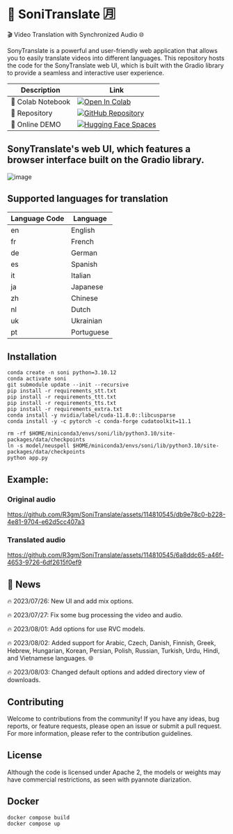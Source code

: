 # 🎥 SoniTranslate 🈷️

🎬 Video Translation with Synchronized Audio 🌐

SonyTranslate is a powerful and user-friendly web application that allows you to easily translate videos into different languages. This repository hosts the code for the SonyTranslate web UI, which is built with the Gradio library to provide a seamless and interactive user experience.

| Description       | Link                                                                                                                                                                                  |
| ----------------- | ------------------------------------------------------------------------------------------------------------------------------------------------------------------------------------- |
| 📙 Colab Notebook | [![Open In Colab](https://colab.research.google.com/assets/colab-badge.svg)](https://colab.research.google.com/github/R3gm/SoniTranslate/blob/main/SoniTranslate_Colab.ipynb)         |
| 🎉 Repository     | [![GitHub Repository](https://img.shields.io/badge/GitHub-Repository-black?style=flat-square&logo=github)](https://github.com/R3gm/SoniTranslate/)                                    |
| 🚀 Online DEMO    | [![Hugging Face Spaces](https://img.shields.io/badge/%F0%9F%A4%97%20Hugging%20Face-Spaces-blue)](https://huggingface.co/spaces/r3gm/SoniTranslate_translate_audio_of_a_video_content) |

## SonyTranslate's web UI, which features a browser interface built on the Gradio library.

![image](https://github.com/R3gm/SoniTranslate/assets/114810545/53800b08-3a18-4f8a-be15-8710dc9102ec)

## Supported languages for translation

| Language Code | Language   |
| ------------- | ---------- |
| en            | English    |
| fr            | French     |
| de            | German     |
| es            | Spanish    |
| it            | Italian    |
| ja            | Japanese   |
| zh            | Chinese    |
| nl            | Dutch      |
| uk            | Ukrainian  |
| pt            | Portuguese |

## Installation

```
conda create -n soni python=3.10.12
conda activate soni
git submodule update --init --recursive
pip install -r requirements_stt.txt
pip install -r requirements_ttt.txt
pip install -r requirements_tts.txt
pip install -r requirements_extra.txt
conda install -y nvidia/label/cuda-11.8.0::libcusparse
conda install -y -c pytorch -c conda-forge cudatoolkit=11.1

rm -rf $HOME/miniconda3/envs/soni/lib/python3.10/site-packages/data/checkpoints
ln -s model/neuspell $HOME/miniconda3/envs/soni/lib/python3.10/site-packages/data/checkpoints
python app.py
```

## Example:

### Original audio

https://github.com/R3gm/SoniTranslate/assets/114810545/db9e78c0-b228-4e81-9704-e62d5cc407a3

### Translated audio

https://github.com/R3gm/SoniTranslate/assets/114810545/6a8ddc65-a46f-4653-9726-6df2615f0ef9

## 📖 News

🔥 2023/07/26: New UI and add mix options.

🔥 2023/07/27: Fix some bug processing the video and audio.

🔥 2023/08/01: Add options for use RVC models.

🔥 2023/08/02: Added support for Arabic, Czech, Danish, Finnish, Greek, Hebrew, Hungarian, Korean, Persian, Polish, Russian, Turkish, Urdu, Hindi, and Vietnamese languages. 🌐

🔥 2023/08/03: Changed default options and added directory view of downloads.

## Contributing

Welcome to contributions from the community! If you have any ideas, bug reports, or feature requests, please open an issue or submit a pull request. For more information, please refer to the contribution guidelines.

## License

Although the code is licensed under Apache 2, the models or weights may have commercial restrictions, as seen with pyannote diarization.

## Docker

```
docker compose build
docker compose up
```
